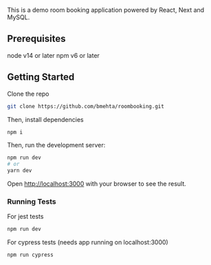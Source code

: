 This is a demo room booking application powered by React, Next and MySQL.

## Prerequisites
node v14 or later
npm v6 or later

## Getting Started
Clone the repo
```bash
git clone https://github.com/bmehta/roombooking.git
```

Then, install dependencies
```bash
npm i
```

Then, run the development server:

```bash
npm run dev
# or
yarn dev
```

Open [http://localhost:3000](http://localhost:3000) with your browser to see the result.

### Running Tests
For jest tests
```bash
npm run dev
```

For cypress tests (needs app running on localhost:3000)
```bash
npm run cypress
```
